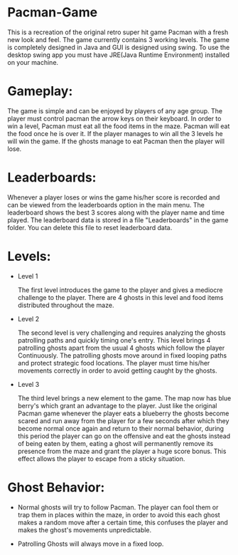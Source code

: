 # Pacman-Game
This is a recreation of the original retro super hit game Pacman with a fresh new look and feel.
The game currently contains 3 working levels.
The game is completely designed in Java and GUI is designed using swing. 
To use the desktop swing app you must have JRE(Java Runtime Environment) installed on your machine.

# Gameplay:

  The game is simple and can be enjoyed by players of any age group. The player must control pacman the arrow keys on their keyboard.
  In order to win a level, Pacman must eat all the food items in the maze. Pacman will eat the food once he is over it. If the player manages to win all the 3 levels he will win the game.
  If the ghosts manage to eat Pacman then the player will lose.
  
# Leaderboards:

  Whenever a player loses or wins the game his/her score is recorded and can be viewed from the leaderboards option in the main menu. The leaderboard shows the best 3 scores along with the player name and time played.
  The leaderboard data is stored in a file "Leaderboards" in the game folder. You can delete this file to reset 
  leaderboard data.
  

# Levels:

* Level 1
  
  The first level introduces the game to the player and gives a mediocre challenge to the player.
  There are 4 ghosts in this level and food items distributed throughout the maze.
  
* Level 2
  
  The second level is very challenging and requires analyzing the ghosts patrolling paths and quickly timing one's entry. This level brings 4 patrolling ghosts apart from the usual 4 ghosts which follow the player
  Continuously. The patrolling ghosts move around in fixed looping paths and protect strategic food locations.
  The player must time his/her movements correctly in order to avoid getting caught by the ghosts.
  
* Level 3
  
  The third level brings a new element to the game. The map now has blue berry's which grant an advantage to the player.
  Just like the original Pacman game whenever the player eats a blueberry the ghosts become scared and run away from the 
  player for a few seconds after which they become normal once again and return to their normal behavior, during this period 
  the player can go on the offensive and eat the ghosts instead of being eaten by them, eating a ghost will permanently remove
  its presence from the maze and grant the player a huge score bonus. This effect allows the player to escape from a sticky situation. 
  
# Ghost Behavior:
  
* Normal ghosts will try to follow Pacman. The player can fool them or trap them in places within the maze, in order to 
  avoid this each ghost makes a random move after a certain time, this confuses the player and makes the ghost's movements 
  unpredictable.
  
* Patrolling Ghosts will always move in a fixed loop.